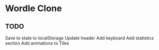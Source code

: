 # Wordle Clone

## TODO

Save to state to localStorage
Update header
Add keyboard
Add statistics section
Add animations to Tiles
